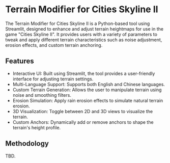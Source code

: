 # Terrain Modifier for Cities Skyline II
The Terrain Modifier for Cities Skyline II is a Python-based tool using Streamlit, designed to enhance and adjust terrain heightmaps for use in the game "Cities Skyline II". It provides users with a variety of parameters to tweak and apply different terrain characteristics such as noise adjustment, erosion effects, and custom terrain anchoring.

## Features
- Interactive UI: Built using Streamlit, the tool provides a user-friendly interface for adjusting terrain settings.
- Multi-Language Support: Supports both English and Chinese languages.
- Custom Terrain Generation: Allows the user to manipulate terrain using noise and smoothing filters.
- Erosion Simulation: Apply rain erosion effects to simulate natural terrain erosion.
- 3D Visualization: Toggle between 2D and 3D views to visualize the terrain.
- Custom Anchors: Dynamically add or remove anchors to shape the terrain's height profile.

## Methodology
TBD.
